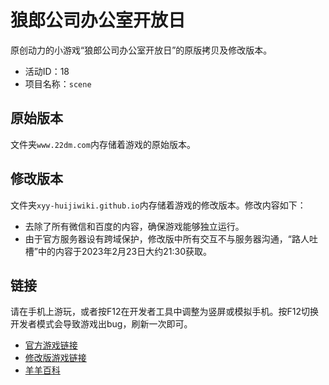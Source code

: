 # 狼郎公司办公室开放日 
原创动力的小游戏“狼郎公司办公室开放日”的原版拷贝及修改版本。
- 活动ID：18
- 项目名称：`scene`

## 原始版本
文件夹`www.22dm.com`内存储着游戏的原始版本。

## 修改版本
文件夹`xyy-huijiwiki.github.io`内存储着游戏的修改版本。修改内容如下：
- 去除了所有微信和百度的内容，确保游戏能够独立运行。
- 由于官方服务器设有跨域保护，修改版中所有交互不与服务器沟通，“路人吐槽”中的内容于2023年2月23日大约21:30获取。

## 链接
请在手机上游玩，或者按F12在开发者工具中调整为竖屏或模拟手机。按F12切换开发者模式会导致游戏出bug，刷新一次即可。
- [官方游戏链接](http://www.22dm.com/act/h5/scene)
- [修改版游戏链接](https://xyy-huijiwiki.github.io/22dm-act/xyy-huijiwiki.github.io/act/h5/scene/index.html)
- [羊羊百科](https://xyy.huijiwiki.com/wiki/狼郎公司办公室开放日)